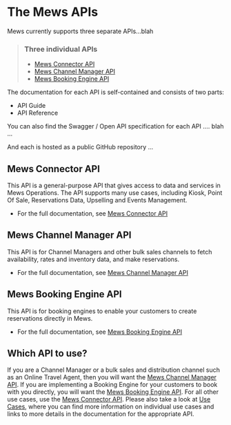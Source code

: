# The Mews APIs

Mews currently supports three separate APIs...blah

> ### Three individual APIs
>
> * [Mews Connector API](#mews-connector-api)
> * [Mews Channel Manager API](#mews-channel-manager-api)
> * [Mews Booking Engine API](#mews-booking-engine-api)

The documentation for each API is self-contained and consists of two parts:

* API Guide
* API Reference

You can also find the Swagger / Open API specification for each API .... blah ...

And each is hosted as a public GitHub repository ...

## Mews Connector API

This API is a general-purpose API that gives access to data and services in Mews Operations.
The API supports many use cases, including Kiosk, Point Of Sale, Reservations Data, Upselling and Events Management.

* For the full documentation, see [Mews Connector API](https://mews-systems.gitbook.io/connector-api/)

## Mews Channel Manager API

This API is for Channel Managers and other bulk sales channels to fetch availability, rates and inventory data, and make reservations.

* For the full documentation, see [Mews Channel Manager API](https://mews-systems.gitbook.io/channel-manager-api/)

## Mews Booking Engine API

This API is for booking engines to enable your customers to create reservations directly in Mews.

* For the full documentation, see [Mews Booking Engine API](https://mews-systems.gitbook.io/booking-engine-guide/)

## Which API to use?

If you are a Channel Manager or a bulk sales and distribution channel such as an Online Travel Agent, then you will want the [Mews Channel Manager API](https://mews-systems.gitbook.io/channel-manager-api/).
If you are implementing a Booking Engine for your customers to book with you directly, you will want the [Mews Booking Engine API](https://mews-systems.gitbook.io/booking-engine-guide/).
For all other use cases, use the [Mews Connector API](https://mews-systems.gitbook.io/connector-api/).
Please also take a look at [Use Cases](../use-cases/README.md), where you can find more information on individual use cases and links to more details in the documentation for the appropriate API.
